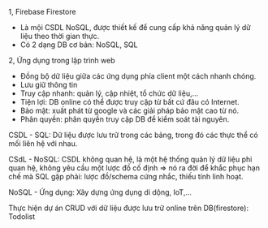1, Firebase Firestore
- Là mội CSDL NoSQL, được thiết kế để cung cấp khả năng quản lý dữ liệu theo thời gian thực.
- Có 2 dạng DB cơ bản: NoSQL, SQL

2, Ứng dụng trong lập trình web
- Đồng bộ dữ liệu giữa các ứng dụng phía client một cách nhanh chóng.
- Lưu giữ thông tin
- Truy cập nhanh: quản lý, cập nhiệt, tổ chức dữ liệu,...
- Tiện lợi: DB online có thể được truy cập từ bất cứ đâu có Internet.
- Bảo mật: xuất phát từ google và các giải pháp bảo mật cao từ nó.
- Phân quyền: phân quyền truy cập DB để kiểm soát tài nguyên.

CSDL - SQL: Dữ liệu được lưu trữ trong các bảng, trong đó các thực thể có mối liên hệ với nhau.

CSdL - NoSQL: CSDL không quan hệ, là một hệ thống quản lý dữ liệu phi quan hệ, không yêu cầu một lược đồ cố định
=> nó ra đời để khắc phục hạn chế mà SQL gặp phải: lược đồ/schema cứng nhắc, thiếu tính linh hoạt.

NoSQL - Ứng dụng: Xây dựng ứng dụng di dộng, IoT,...


Thực hiện dự án CRUD với dữ liệu được lưu trữ online trên DB(firestore): Todolist